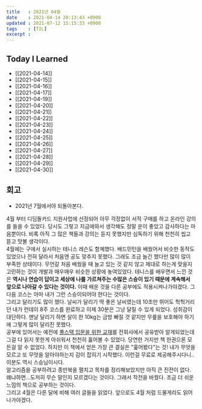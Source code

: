 ```yaml
---
title   : 2021년 04월
date    : 2021-04-14 20:13:43 +0900
updated : 2021-07-12 15:15:33 +0900
tags    : [TIL]
excerpt : 
---
```

## Today I Learned
- [[2021-04-14]]
- [[2021-04-15]]
- [[2021-04-16]]
- [[2021-04-17]]
- [[2021-04-19]]
- [[2021-04-20]]
- [[2021-04-21]]
- [[2021-04-22]]
- [[2021-04-23]]
- [[2021-04-24]]
- [[2021-04-25]]
- [[2021-04-26]]
- [[2021-04-27]]
- [[2021-04-28]]
- [[2021-04-29]]
- [[2021-04-30]]

## 회고  
- 2021년 7월에서야 되돌아본다.  
	
4월 부터 디딤돌카드 지원사업에 선정되어 아무 걱정없이 서적 구매를 하고 온라인 강의를 들을 수 있었다. 당시도 그렇고 지금에와서 생각해도 정말 운이 좋았고 감사하다는 마음뿐이다. 비록 아직 그 많은 책들과 강의는 듣지 못했지만 심독하기 위해 천천히 씹고 뜯고 맛볼 생각이다.  
4월에는 구에서 실시하는 테니스 레슨도 함께했다. 배드민턴을 배웠어서 비슷한 동작도 있었으나 전혀 달라서 처음엔 공도 맞추지 못했다. 그래도 조금 늘긴 했다만 많이 많이 부족한 상태이다. 무언갈 처음 배웠을 때 늘고 있는 것 같지 않고 제대로 하는게 맞을지 고민하는 것이 개발과 매우매우 비슷한 상황에 놓여있었다. 테니스를 배우면서 느낀 것은 **역시나 연습이 답이고 세상에 나를 가르쳐주는 수많은 스승이 있기 때문에 계속해서 앞으로 나아갈 수 있다는 것이다.** 이때 배운 것을 다른 공부에도 적용시켜나가야겠다. 그 다음 코스는 아마 내가 그런 스승이되어야 한다는 것이다.  
그리고 달리기도 많이 했다. 날씨가 달리기 딱 좋은 날씨였는데 10초만 뛰어도 헉헉거리던 내가 런데이 8주 코스를 완료하고 이제 30분은 그냥 달릴 수 있게 되었다. 성취감이 대단하다. 맨날 달리기 하면 살이 한 10kg는 금방 빠질 것 같지만 무릎을 보호해야 하기에 그렇게 많이 달리진 못했다.  
공부에 있어서는 예전에 [풀스택 입문을 위한 교재](https://okky.kr/article/400839)를 전회사에서 공유받아 알게되었는데 그걸 다 읽지 못한게 아쉬워서 천천히 훓어볼 수 있었다. 당연한 거지만 책 한권으론 모든걸 알 수 없었다. 하지만 이 책에서 얻은 가장 큰 결실은 "훑어봤다"는 것! 내가 무엇을 모르고 또 무엇을 알아야하는지 감이 잡히기 시작했다. 이런걸 무료로 제공해주시다니.. 이분도 역시 스승님이시다.  
알고리즘을 공부하려고 종만북을 펼치고 목차를 정리해보았지만 아직 큰 진전이 없다. 왜냐하면...도저히 무슨 말인지 모르겠다는 것이다. 그래서 작전을 바꿨다. 조금 더 쉬운 느낌의 책으로 공부하는 것이다.  
그리고 4월은 다른 달에 비해 여러 글들을 읽었다. 앞으로도 4월 처럼 드물게라도 읽어나가야겠다.  
